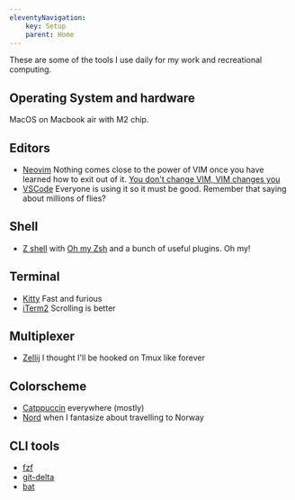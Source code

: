 ```yaml
---
eleventyNavigation:
    key: Setup
    parent: Home
---
```

These are some of the tools I use daily for my work and recreational computing.

## Operating System and hardware

MacOS on Macbook air with M2 chip.

## Editors

- [Neovim](https://neovim.io/) Nothing comes close to the power of VIM once you have learned how to exit out of it. <a href="https://www.youtube.com/watch?v=9n1dtmzqnCU" target="_blank">You don't change VIM, VIM changes you
- [VSCode](https://code.visualstudio.com/) Everyone is using it so it must be good. Remember that saying about millions of flies?

## Shell

- [Z shell](https://www.zsh.org/) with [Oh my Zsh](https://github.com/ohmyzsh/ohmyzsh) and a bunch of useful plugins. Oh my!

## Terminal

- [Kitty](https://sw.kovidgoyal.net/kitty/) Fast and furious
- [iTerm2](https://iterm2.com/) Scrolling is better

## Multiplexer

- [Zellij](https://zellij.dev/) I thought I'll be hooked on Tmux like forever

## Colorscheme

- [Catppuccin](https://github.com/catppuccin/catppuccin) everywhere (mostly)
- [Nord](https://www.nordtheme.com/) when I fantasize about travelling to Norway

## CLI tools

- [fzf](https://github.com/junegunn/fzf)
- [git-delta](https://github.com/dandavison/delta)
- [bat](https://github.com/sharkdp/bat)
